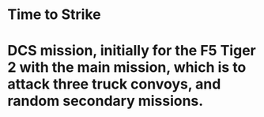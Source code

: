 # Time to Strike
#
# DCS mission, initially for the F5 Tiger 2 with the main mission, which is to attack three truck convoys, and random secondary missions.
